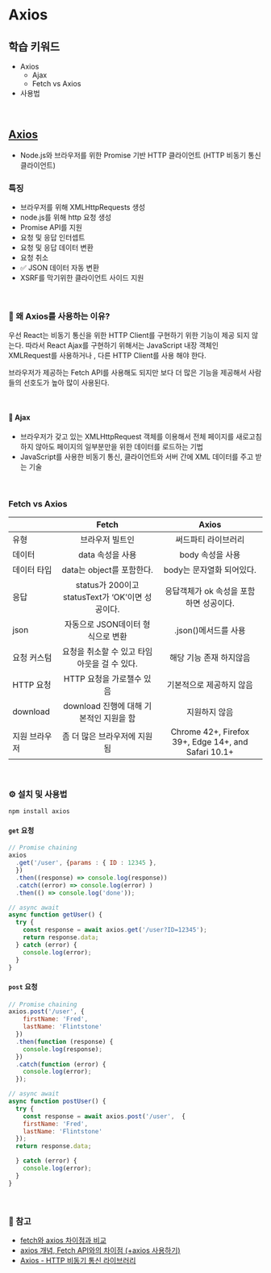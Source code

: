 # Axios

## 학습 키워드

- Axios
  - Ajax
  - Fetch vs Axios
- 사용법

<br/>

## [Axios](https://axios-http.com/kr/docs/intro)

- Node.js와 브라우저를 위한 Promise 기반 HTTP 클라이언트 (HTTP 비동기 통신 클라이언트)

### 특징

- 브라우저를 위해 XMLHttpRequests 생성
- node.js를 위해 http 요청 생성
- Promise API를 지원
- 요청 및 응답 인터셉트
- 요청 및 응답 데이터 변환
- 요청 취소
- ✅ JSON 데이터 자동 변환
- XSRF를 막기위한 클라이언트 사이드 지원

<br/>

### 🤔 왜 Axios를 사용하는 이유?

우선 React는 비동기 통신을 위한 HTTP Client를 구현하기 위한 기능이 제공 되지 않는다.
따라서 React Ajax를 구현하기 위해서는 JavaScript 내장 객체인 XMLRequest를 사용하거나 , 다른 HTTP Client를 사용 해야 한다.

브라우저가 제공하는 Fetch API를 사용해도 되지만 보다 더 많은 기능을 제공해서 사람들의 선호도가 높아 많이 사용된다.

<br/>

#### 📖 Ajax

- 브라우저가 갖고 있는 XMLHttpRequest 객체를 이용해서 전체 페이지를 새로고침 하지 않아도 페이지의 일부분만을 위한 데이터를 로드하는 기법
- JavaScript를 사용한 비동기 통신, 클라이언트와 서버 간에 XML 데이터를 주고 받는 기술

<br/>

### Fetch vs Axios

||Fetch|Axios|
|---|:---:|:---:|
|유형|브라우저 빌트인|써드파티 라이브러리|
|데이터|data 속성을 사용|body 속성을 사용|
|데이터 타입|data는 object를 포함한다.|body는 문자열화 되어있다.|
|응답|status가 200이고 statusText가 ‘OK’이면 성공이다.|응답객체가 ok 속성을 포함하면 성공이다.|
|json|자동으로 JSON데이터 형식으로 변환|.json()메서드를 사용|
|요청 커스텀|요청을 취소할 수 있고 타임아웃을 걸 수 있다.|해당 기능 존재 하지않음|
|HTTP 요청|HTTP 요청을 가로챌수 있음|기본적으로 제공하지 않음|
|download|download 진행에 대해 기본적인 지원을 함|지원하지 않음|
|지원 브라우저|좀 더 많은 브라우저에 지원됨|Chrome 42+, Firefox 39+, Edge 14+, and Safari 10.1+|

<br/>

### ⚙️ 설치 및 사용법

```shell
npm install axios
```

#### `get` 요청

```jsx
// Promise chaining
axios
  .get('/user', {params : { ID : 12345 },
  })
  .then((response) => console.log(response))
  .catch((error) => console.log(error) )
  .then(() => console.log('done'));
```

```jsx
// async await
async function getUser() {
  try {
    const response = await axios.get('/user?ID=12345');
    return response.data;
  } catch (error) {
    console.log(error);
  }
}
```

#### `post` 요청

```jsx
// Promise chaining
axios.post('/user', {
    firstName: 'Fred',
    lastName: 'Flintstone'
  })
  .then(function (response) {
    console.log(response);
  })
  .catch(function (error) {
    console.log(error);
  });
```

```jsx
// async await
async function postUser() {
  try {
    const response = await axios.post('/user',  {
    firstName: 'Fred',
    lastName: 'Flintstone'
  });
  return response.data;

  } catch (error) {
    console.log(error);
  }
}
```

<br/>

### 🔗 참고

- [fetch와 axios 차이점과 비교](https://tlsdnjs12.tistory.com/26)
- [axios 개념, Fetch API와의 차이점 (+axios 사용하기)](https://eundol1113.tistory.com/256)
- [Axios - HTTP 비동기 통신 라이브러리](https://velog.io/@sunohvoiin/Axios-HTTP-%EB%B9%84%EB%8F%99%EA%B8%B0-%ED%86%B5%EC%8B%A0-%EB%9D%BC%EC%9D%B4%EB%B8%8C%EB%9F%AC%EB%A6%AC)
